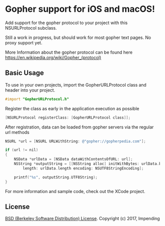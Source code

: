 # Gopher support for iOS and macOS!

Add support for the gopher protocol to your project with this NSURLProtocol subclass.

Still a work in progress, but should work for most gopher text pages. No proxy support yet.

More Information about the gopher protocol can be found here <https://en.wikipedia.org/wiki/Gopher_(protocol)>

## Basic Usage ##

To use in your own projects, import the GopherURLProtocol class and header into your
project.

```objective-c
#import "GopherURLProtocol.h"
```
Register the class as early in the application execution as possible

```objective-c
[NSURLProtocol registerClass: [GopherURLProtocol class]];
```
After registration, data can be loaded from gopher servers via the regular url methods

```objective-c
NSURL *url = [NSURL URLWithString: @"gopher://gopherpedia.com"];

if (url != nil)
{
    NSData *urlData = [NSData dataWithContentsOfURL: url];
    NSString *outputString = [[NSString alloc] initWithBytes: urlData.bytes
        length: urlData.length encoding: NSUTF8StringEncoding];

    printf("%s", outputString.UTF8String);
}
```

For more information and sample code, check out the XCode project.


## License ##
[BSD (Berkeley Software Distribution) License](http://www.opensource.org/licenses/bsd-license.php).
Copyright (c) 2017, Impending
